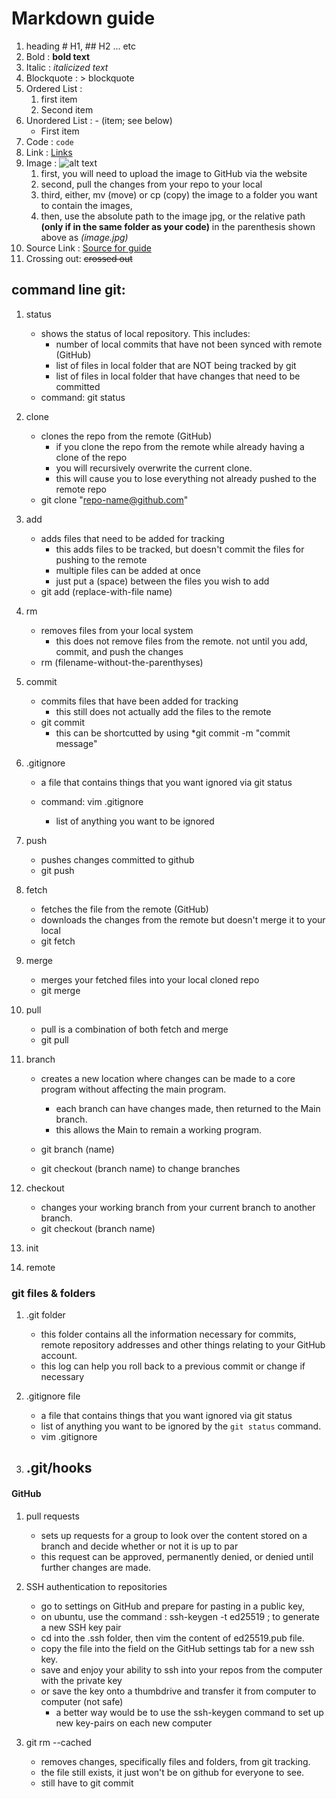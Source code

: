 # Markdown guide
1.  heading 	# H1, ## H2 ... etc
2.  Bold :           	**bold text**
3.  Italic :		*italicized text*
4.  Blockquote :	> blockquote
5.  Ordered List :	
	1. first item
	2. Second item
6.  Unordered List : - (item; see below)	
	- First item
7.  Code :		`code`
8.  Link :		[Links](https://www.example.com)
9.  Image :		![alt text](image.jpg)
	1. first, you will need to upload the image to GitHub via the website
	2. second, pull the changes from your repo to your local
	3. third, either, mv (move) or cp (copy) the image to a folder you want to contain the images,
	4. then, use the absolute path to the image jpg, or the relative path **(only if in the same folder as your code)** in the parenthesis shown above as *(image.jpg)*
10. Source Link :	[Source for guide](https://www.markdownguide.org/cheat-sheet/)
11. Crossing out: 	~~crossed out~~

## command line git:
1. status
	- shows the status of local repository. This includes:
		- number of local commits that have not been synced with remote (GitHub)
		- list of files in local folder that are NOT being tracked by git
		- list of files in local folder that have changes that need to be committed
	- command: git status
2. clone
	- clones the repo from the remote (GitHub)
		- if you clone the repo from the remote while already having a clone of the repo
		- you will recursively overwrite the current clone. 
		- this will cause you to lose everything not already pushed to the remote repo
	- git clone "repo-name@github.com"
3. add
	- adds files that need to be added for tracking
		- this adds files to be tracked, but doesn't commit the files for pushing to the remote
		- multiple files can be added at once
		- just put a (space) between the files you wish to add
	- git add (replace-with-file name)
4. rm
	- removes files from your local system
		- this does not remove files from the remote. not until you add, commit, and push the changes
	- rm (filename-without-the-parenthyses)
5. commit
	- commits files that have been added for tracking
		- this still does not actually add the files to the remote
	- git commit 
		- this can be shortcutted by using *git commit -m "commit message"
6. .gitignore
	- a file that contains things that you want ignored via git status
	
	- command: vim .gitignore
		- list of anything you want to be ignored

6. push
	- pushes changes committed to github
	- git push

7. fetch
	- fetches the file from the remote (GitHub)
	- downloads the changes from the remote but doesn't merge it to your local
	- git fetch

8. merge
	- merges your fetched files into your local cloned repo
	- git merge

9. pull
	- pull is a combination of both fetch and merge
	- git pull

10. branch
	- creates a new location where changes can be made to a core program without affecting the main program.
		- each branch can have changes made, then returned to the Main branch.
		- this allows the Main to remain a working program.
	- git branch (name)
	
	- git checkout (branch name) to change branches
	
11. checkout
	- changes your working branch from your current branch to another branch.
	- git checkout (branch name) 	

12. init

13. remote

### git files & folders

1. .git folder
	- this folder contains all the information necessary for commits, remote repository addresses and other things relating to your GitHub account.
	- this log can help you roll back to a previous commit or change if necessary 


2. .gitignore file
	- a file that contains things that you want ignored via git status
	- list of anything you want to be ignored by the `git status` command.
	- vim .gitignore

3. .git/hooks
	- 

#### GitHub
1. pull requests
	- sets up requests for a group to look over the content stored on a branch and decide whether or not it is up to par
	- this request can be approved, permanently denied, or denied until further changes are made.

2. SSH authentication to repositories
	- go to settings on GitHub and prepare for pasting in a public key,
	- on ubuntu, use the command : ssh-keygen -t ed25519 ; to generate a new SSH key pair
	- cd into the .ssh folder, then vim the content of ed25519.pub file.
	- copy the file into the field on the GitHub settings tab for a new ssh key.
	- save and enjoy your ability to ssh into your repos from the computer with the private key
	- or save the key onto a thumbdrive and transfer it from computer to computer (not safe)
		- a better way would be to use the ssh-keygen command to set up new key-pairs on each new computer

3. git rm --cached
	- removes changes, specifically files and folders, from git tracking. 
	- the file still exists, it just won't be on github for everyone to see.
	- still have to git commit
